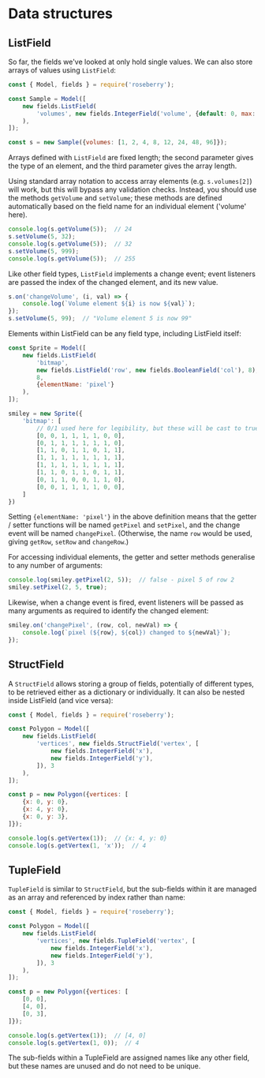 # Data structures

## ListField

So far, the fields we've looked at only hold single values. We can also store arrays of values using `ListField`:

```javascript
const { Model, fields } = require('roseberry');

const Sample = Model([
    new fields.ListField(
        'volumes', new fields.IntegerField('volume', {default: 0, max: 255}), 8
    ),
]);

const s = new Sample({volumes: [1, 2, 4, 8, 12, 24, 48, 96]});
```

Arrays defined with `ListField` are fixed length; the second parameter gives the type of an element, and the third parameter gives the array length.

Using standard array notation to access array elements (e.g. `s.volumes[2]`) will work, but this will bypass any validation checks. Instead, you should use the methods `getVolume` and `setVolume`; these methods are defined automatically based on the field name for an individual element ('volume' here).

```javascript
console.log(s.getVolume(5));  // 24
s.setVolume(5, 32);
console.log(s.getVolume(5));  // 32
s.setVolume(5, 999);
console.log(s.getVolume(5));  // 255
```

Like other field types, `ListField` implements a change event; event listeners are passed the index of the changed element, and its new value.

```javascript
s.on('changeVolume', (i, val) => {
    console.log(`Volume element ${i} is now ${val}`);
});
s.setVolume(5, 99);  // "Volume element 5 is now 99"
```

Elements within ListField can be any field type, including ListField itself:

```javascript
const Sprite = Model([
    new fields.ListField(
        'bitmap',
        new fields.ListField('row', new fields.BooleanField('col'), 8),
        8,
        {elementName: 'pixel'}
    ),
]);

smiley = new Sprite({
    'bitmap': [
        // 0/1 used here for legibility, but these will be cast to true/false by BooleanField
        [0, 0, 1, 1, 1, 1, 0, 0],
        [0, 1, 1, 1, 1, 1, 1, 0],
        [1, 1, 0, 1, 1, 0, 1, 1],
        [1, 1, 1, 1, 1, 1, 1, 1],
        [1, 1, 1, 1, 1, 1, 1, 1],
        [1, 1, 0, 1, 1, 0, 1, 1],
        [0, 1, 1, 0, 0, 1, 1, 0],
        [0, 0, 1, 1, 1, 1, 0, 0],
    ]
})
```

Setting `{elementName: 'pixel'}` in the above definition means that the getter / setter functions will be named `getPixel` and `setPixel`, and the change event will be named `changePixel`. (Otherwise, the name `row` would be used, giving `getRow`, `setRow` and `changeRow`.)

For accessing individual elements, the getter and setter methods generalise to any number of arguments:

```javascript
console.log(smiley.getPixel(2, 5));  // false - pixel 5 of row 2
smiley.setPixel(2, 5, true);
```

Likewise, when a change event is fired, event listeners will be passed as many arguments as required to identify the changed element:

```javascript
smiley.on('changePixel', (row, col, newVal) => {
    console.log(`pixel (${row}, ${col}) changed to ${newVal}`);
});
```

## StructField

A `StructField` allows storing a group of fields, potentially of different types, to be retrieved either as a dictionary or individually. It can also be nested inside ListField (and vice versa):

```javascript
const { Model, fields } = require('roseberry');

const Polygon = Model([
    new fields.ListField(
        'vertices', new fields.StructField('vertex', [
            new fields.IntegerField('x'),
            new fields.IntegerField('y'),
        ]), 3
    ),
]);

const p = new Polygon({vertices: [
    {x: 0, y: 0},
    {x: 4, y: 0},
    {x: 0, y: 3},
]});

console.log(s.getVertex(1));  // {x: 4, y: 0}
console.log(s.getVertex(1, 'x'));  // 4
```

## TupleField

`TupleField` is similar to `StructField`, but the sub-fields within it are managed as an array and referenced by index rather than name:

```javascript
const { Model, fields } = require('roseberry');

const Polygon = Model([
    new fields.ListField(
        'vertices', new fields.TupleField('vertex', [
            new fields.IntegerField('x'),
            new fields.IntegerField('y'),
        ]), 3
    ),
]);

const p = new Polygon({vertices: [
    [0, 0],
    [4, 0],
    [0, 3],
]});

console.log(s.getVertex(1));  // [4, 0]
console.log(s.getVertex(1, 0));  // 4
```

The sub-fields within a TupleField are assigned names like any other field, but these names are unused and do not need to be unique.
